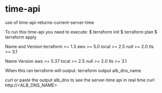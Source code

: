 # time-api
use of time-api-returns-current-server-time

To run this time-api you need to execute:
$ terraform init
$ terraform plan
$ terraform apply

Name and Version
terraform	>= 1.3
aws	>= 5.0
local	>= 2.5
null	>= 2.0
tls	>= 3.1

Name	Version
aws	>= 5.37
local	>= 2.5
null	>= 2.0
tls	>= 3.1

When this ran terraform will output:
terraform output alb_dns_name

curl or paste the output alb_dns to see the server-time api in real time
curl http://<ALB_DNS_NAME>

